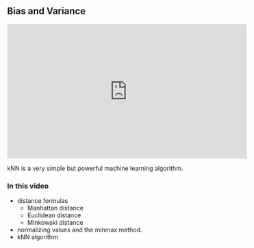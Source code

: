## Bias and Variance

<iframe width="560" height="315" src="https://www.youtube.com/embed/H6qh1WR1FYU" frameborder="0" allowfullscreen></iframe>


kNN is a very simple but powerful machine learning algorithm. 

### In this video

* distance formulas
	* Manhattan distance
	* Euclidean distance
	* Minkowski distance
* normalizing values and the minmax method.
* kNN algorithm



